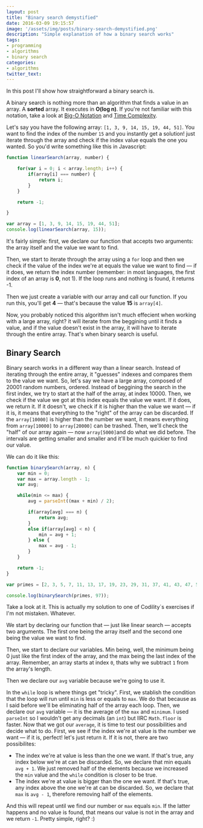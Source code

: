 ```yaml
---
layout: post
title: "Binary search demystified"
date: 2016-03-09 19:15:57
image: '/assets/img/posts/binary-search-demystified.png'
description: "Simple explanation of how a binary search works"
tags:
- programming
- algorithms
- binary search
categories:
- algorithms
twitter_text:
---
```


In this post I'll show how straightforward a binary search is.  

A binary search is nothing more than an algorithm that finds a value in an array. A **sorted** array. It executes in **O(log n)**. If you're not familiar with this notation, take a look at [Big-O Notation](https://en.wikipedia.org/wiki/Big_O_notation) and [Time Complexity](https://en.wikipedia.org/wiki/Time_complexity).    

Let's say you have the following array: `[1, 3, 9, 14, 15, 19, 44, 51]`. You want to find the index of the number `15` and you instantly get a solution! just iterate through the array and check if the index value equals the one you wanted. So you'd write something like this in Javascript:  

```javascript
function linearSearch(array, number) {

	for(var i = 0; i < array.length; i++) {
		if(array[i] === number) {
			return i;
		}
	}

	return -1;

}

var array = [1, 3, 9, 14, 15, 19, 44, 51];
console.log(linearSearch(array, 15));
```  

It's fairly simple: first, we declare our function that accepts two arguments: the array itself and the value we want to find.  

Then, we start to iterate through the array using a `for` loop and then we check if the value of the index we're at equals the value we want to find — if it does, we return the index number (remember: in most languages, the first index of an array is **0**, not 1). If the loop runs and nothing is found, it returns -1.  

Then we just create a variable with our array and call our function. If you run this, you'll get **4** — that's because the value **15** is `array[4]`.   

Now, you probably noticed this algorithm isn't much effecient when working with a large array, right? it will iterate from the beggining until it finds a value, and if the value doesn't exist in the array, it will have to iterate through the entire array.  That's when binary search is useful.  

## Binary Search  

Binary search works in a different way than a linear search. Instead of iterating through the entire array, it "guesses" indexes and compares them to the value we want. So, let's say we have a large array, composed of 20001 random numbers, ordered. Instead of beggining the search in the first index, we try to start at the half of the array, at index 10000. Then, we check if the value we got at this index equals the value we want. If it does, we return it. If it doesn't, we check if it is higher than the value we want — if it is, it means that everything to the "right" of the array can be discarded. If the `array[10000]` is higher than the number we want, it means everything from `array[10000]` to `array[20000]` can be trashed. Then, we'll check the "half" of our array again — now `array[5000]`and do what we did before. The intervals are getting smaller and smaller and it'll be much quickier to find our value.  

We can do it like this:  

```javascript
function binarySearch(array, n) {
	var min = 0;
	var max = array.length - 1;
	var avg;

	while(min <= max) {
		avg = parseInt((max + min) / 2);

		if(array[avg] === n) {
			return avg;
		}
		else if(array[avg] < n) {
			min = avg + 1;
		} else {
			max = avg - 1;
		}
	}

	return -1;
}

var primes = [2, 3, 5, 7, 11, 13, 17, 19, 23, 29, 31, 37, 41, 43, 47, 53, 59, 61, 67, 71, 73, 79, 83, 89, 97];

console.log(binarySearch(primes, 97));
```

Take a look at it. This is actually my solution to one of Codility`s exercises if I'm not mistaken. Whatever.  

We start by declaring our function that — just like linear search — accepts two arguments. The first one being the array itself and the second one being the value we want to find.  

Then, we start to declare our variables. Min being, well, the minimum being 0 just like the first index of the array, and the max being the last index of the array. Remember, an array starts at index `0`, thats why we subtract `1` from the array's length.  

Then we declare our `avg` variable because we're going to use it.  

In the `while` loop is where things get "tricky". First, we stablish the condition that the loop will run until `min` is less or equals to `max`. We do that because as I said before we'll be eliminating half of the array each loop.  Then, we declare our `avg` variable — it is the average of the `max` and `minimum`. I used `parseInt` so I wouldn't get any decimals (an `int`) but IIRC `Math.floor` is faster. Now that we got our `average`, it is time to test our possibilities and decide what to do. First, we see if the index we're at value is the number we want — if it is, perfect! let's just return it. If it is not, there are two possibilites:  

* The index we're at value is less than the one we want. If that's true, any index below we're at can be discarded. So, we declare that min equals `avg + 1`. We just removed half of the elements because we increased the `min` value and the `while` condition is closer to be true. 
* The index we're at value is bigger than the one we want. If that's true, any index above the one we're at can be discarded. So, we declare that `max` is `avg - 1`, therefore removing half of the elements.   


And this will repeat until we find our number or `max` equals `min`. If the latter happens and no value is found, that means our value is not in the array and we return `-1`. Pretty simple, right? :)
